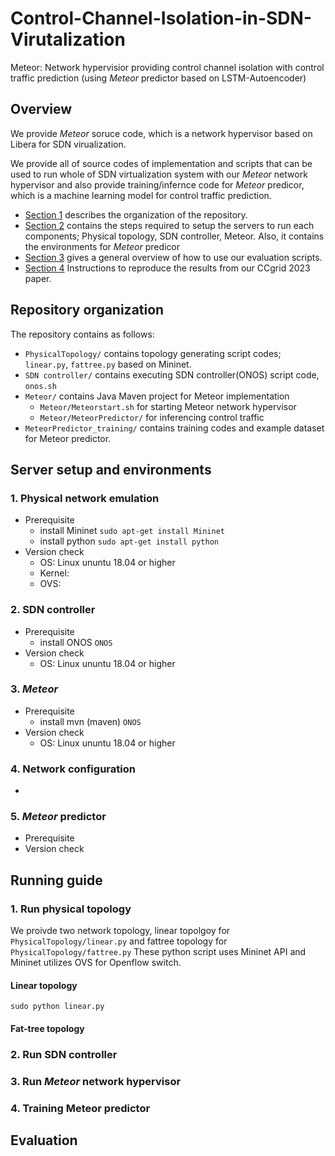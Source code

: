 # Control-Channel-Isolation-in-SDN-Virutalization
Meteor: Network hypervisior providing control channel isolation with control traffic prediction (using *Meteor* predictor based on LSTM-Autoencoder)

## Overview

We provide *Meteor* soruce code, which is a network hypervisor based on Libera for SDN virualization. 

We provide all of source codes of implementation and scripts that can be used to run whole of SDN virtualization system with our *Meteor* network hypervisor and also provide training/infernce code for *Meteor* predicor, which is a machine learning model for control traffic prediction. 
* [Section 1](#Repository-organization) describes the organization of the repository. 
* [Section 2](#Server-setup-and-environments) contains the steps required to setup the servers to run each components; Physical topology, SDN controller, Meteor. Also, it contains the environments for *Meteor* predicor  
* [Section 3](#Running-guide) gives a general overview of how to use our evaluation scripts. 
* [Section 4](#Evaluation) Instructions to reproduce the results from our CCgrid 2023 paper.

## Repository organization 

The repository contains as follows:

* `PhysicalTopology/` contains topology generating script codes; `linear.py`, `fattree.py` based on Mininet.
* `SDN controller/` contains executing SDN controller(ONOS) script code, `onos.sh`
* `Meteor/` contains Java Maven project for Meteor implementation 
   * `Meteor/Meteorstart.sh` for starting Meteor network hypervisor
   * `Meteor/MeteorPredictor/` for inferencing control traffic
* `MeteorPredictor_training/` contains training codes and example dataset for Meteor predictor.    


## Server setup and environments
### 1. Physical network emulation
* Prerequisite
  * install Mininet
    `sudo apt-get install Mininet`
  * install python
    `sudo apt-get install python`
* Version check
  * OS: Linux ununtu 18.04 or higher
  * Kernel: 
  * OVS: 
### 2. SDN controller
* Prerequisite
  * install ONOS
    `ONOS `
* Version check
  * OS: Linux ununtu 18.04 or higher
### 3. *Meteor*
* Prerequisite
  * install mvn (maven)
    `ONOS `
* Version check
  * OS: Linux ununtu 18.04 or higher
### 4. Network configuration
* 
### 5. *Meteor* predictor
* Prerequisite
* Version check

## Running guide

### 1. Run physical topology
We proivde two network topology, linear topolgoy for `PhysicalTopology/linear.py` and fattree topology for `PhysicalTopology/fattree.py`
These python script uses Mininet API and Mininet utilizes OVS for Openflow switch.

#### Linear topology
```
sudo python linear.py
```
#### Fat-tree topology

### 2. Run SDN controller

### 3. Run *Meteor* network hypervisor

### 4. Training Meteor predictor

## Evaluation



